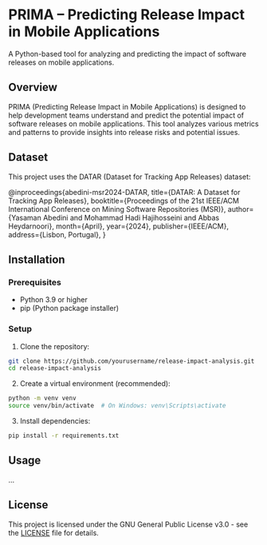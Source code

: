 # PRIMA – Predicting Release Impact in Mobile Applications

A Python-based tool for analyzing and predicting the impact of software releases on mobile applications.

## Overview

PRIMA (Predicting Release Impact in Mobile Applications) is designed to help development teams understand and predict the potential impact of software releases on mobile applications. This tool analyzes various metrics and patterns to provide insights into release risks and potential issues.

## Dataset

This project uses the DATAR (Dataset for Tracking App Releases) dataset:

@inproceedings{abedini-msr2024-DATAR,
  title={DATAR: A Dataset for Tracking App Releases},
  booktitle={Proceedings of the 21st IEEE/ACM International Conference on Mining Software Repositories (MSR)},
  author={Yasaman Abedini and Mohammad Hadi Hajihosseini and Abbas Heydarnoori},
  month={April},
  year={2024},
  publisher={IEEE/ACM},
  address={Lisbon, Portugal},
}

## Installation

### Prerequisites

- Python 3.9 or higher
- pip (Python package installer)

### Setup

1. Clone the repository:
```bash
git clone https://github.com/yourusername/release-impact-analysis.git
cd release-impact-analysis
```

2. Create a virtual environment (recommended):
```bash
python -m venv venv
source venv/bin/activate  # On Windows: venv\Scripts\activate
```

3. Install dependencies:
```bash
pip install -r requirements.txt
```

## Usage

...

## License

This project is licensed under the GNU General Public License v3.0 - see the [LICENSE](LICENSE) file for details.